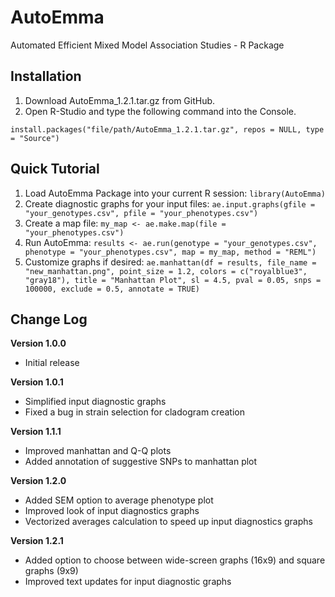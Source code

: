 # AutoEmma
Automated Efficient Mixed Model Association Studies - R Package

## Installation
1. Download AutoEmma_1.2.1.tar.gz from GitHub.
2. Open R-Studio and type the following command into the Console.
```
install.packages("file/path/AutoEmma_1.2.1.tar.gz", repos = NULL, type = "Source")
```

## Quick Tutorial
1. Load AutoEmma Package into your current R session: ```library(AutoEmma)```
2. Create diagnostic graphs for your input files: ```ae.input.graphs(gfile = "your_genotypes.csv", pfile = "your_phenotypes.csv")```
3. Create a map file: ```my_map <- ae.make.map(file = "your_phenotypes.csv")```
4. Run AutoEmma: ```results <- ae.run(genotype = "your_genotypes.csv", phenotype = "your_phenotypes.csv", map = my_map, method = "REML")```
5. Customize graphs if desired: ```ae.manhattan(df = results, file_name = "new_manhattan.png", point_size = 1.2, colors = c("royalblue3", "gray18"), title = "Manhattan Plot", sl = 4.5, pval = 0.05, snps = 100000, exclude = 0.5, annotate = TRUE)```

## Change Log
**Version 1.0.0**

* Initial release

**Version 1.0.1**

* Simplified input diagnostic graphs
* Fixed a bug in strain selection for cladogram creation

**Version 1.1.1**

* Improved manhattan and Q-Q plots
* Added annotation of suggestive SNPs to manhattan plot

**Version 1.2.0**

* Added SEM option to average phenotype plot
* Improved look of input diagnostics graphs
* Vectorized averages calculation to speed up input diagnostics graphs

**Version 1.2.1**

* Added option to choose between wide-screen graphs (16x9) and square graphs (9x9)
* Improved text updates for input diagnostic graphs

